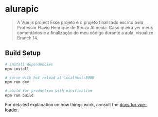 # alurapic

> A Vue.js project
Esse projeto é o projeto finalizado escrito pelo Professor Flavio Henrique de Souza Almeida.
Caso queira ver meus comentários e a finalização do meu código durante a aula, visualize Branch 14.

## Build Setup

``` bash
# install dependencies
npm install

# serve with hot reload at localhost:8080
npm run dev

# build for production with minification
npm run build
```

For detailed explanation on how things work, consult the [docs for vue-loader](http://vuejs.github.io/vue-loader).
